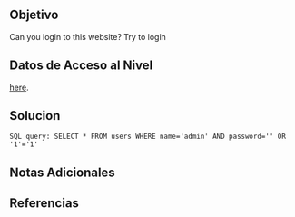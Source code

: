 
## Objetivo

Can you login to this website? Try to login 

## Datos de Acceso al Nivel

[here](http://saturn.picoctf.net:61297/).
## Solucion


```
SQL query: SELECT * FROM users WHERE name='admin' AND password='' OR '1'='1'
```
## Notas Adicionales



## Referencias
